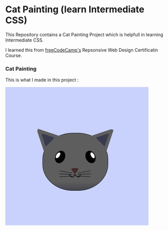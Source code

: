 # Cat Painting (learn Intermediate CSS)

This Repository contains a Cat Painting Project which is helpfull in learning Intermediate CSS.

I learned this from [freeCodeCamp's](https://www.freeCodeCamp.com) Repsonsive Web Design Certificatin Course.



### Cat Painting

This is what I made in this project : 

![Cat Painting](image.png)